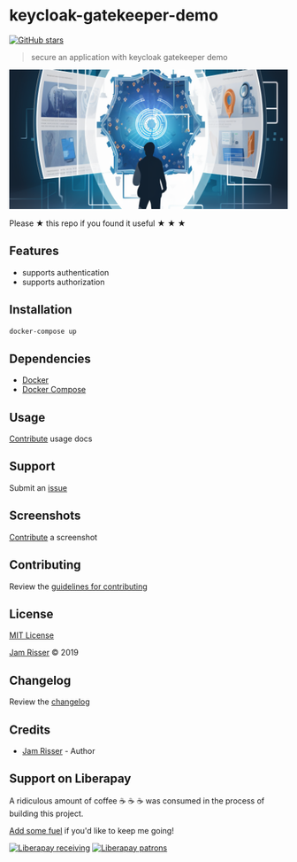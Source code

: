 # keycloak-gatekeeper-demo

[![GitHub stars](https://img.shields.io/github/stars/codejamninja/keycloak-gatekeeper-demo.svg?style=social&label=Stars)](https://github.com/codejamninja/keycloak-gatekeeper-demo)

> secure an application with keycloak gatekeeper demo

![](assets/keycloak-gatekeeper-demo.png)

Please ★ this repo if you found it useful ★ ★ ★


## Features

* supports authentication
* supports authorization


## Installation

```sh
docker-compose up
```


## Dependencies

* [Docker](https://www.docker.com)
* [Docker Compose](https://docs.docker.com/compose)


## Usage

[Contribute](https://github.com/codejamninja/keycloak-gatekeeper-demo/blob/master/CONTRIBUTING.md) usage docs


## Support

Submit an [issue](https://github.com/codejamninja/keycloak-gatekeeper-demo/issues/new)


## Screenshots

[Contribute](https://github.com/codejamninja/keycloak-gatekeeper-demo/blob/master/CONTRIBUTING.md) a screenshot


## Contributing

Review the [guidelines for contributing](https://github.com/codejamninja/keycloak-gatekeeper-demo/blob/master/CONTRIBUTING.md)


## License

[MIT License](https://github.com/codejamninja/keycloak-gatekeeper-demo/blob/master/LICENSE)

[Jam Risser](https://codejam.ninja) © 2019


## Changelog

Review the [changelog](https://github.com/codejamninja/keycloak-gatekeeper-demo/blob/master/CHANGELOG.md)


## Credits

* [Jam Risser](https://codejam.ninja) - Author


## Support on Liberapay

A ridiculous amount of coffee ☕ ☕ ☕ was consumed in the process of building this project.

[Add some fuel](https://liberapay.com/codejamninja/donate) if you'd like to keep me going!

[![Liberapay receiving](https://img.shields.io/liberapay/receives/codejamninja.svg?style=flat-square)](https://liberapay.com/codejamninja/donate)
[![Liberapay patrons](https://img.shields.io/liberapay/patrons/codejamninja.svg?style=flat-square)](https://liberapay.com/codejamninja/donate)

